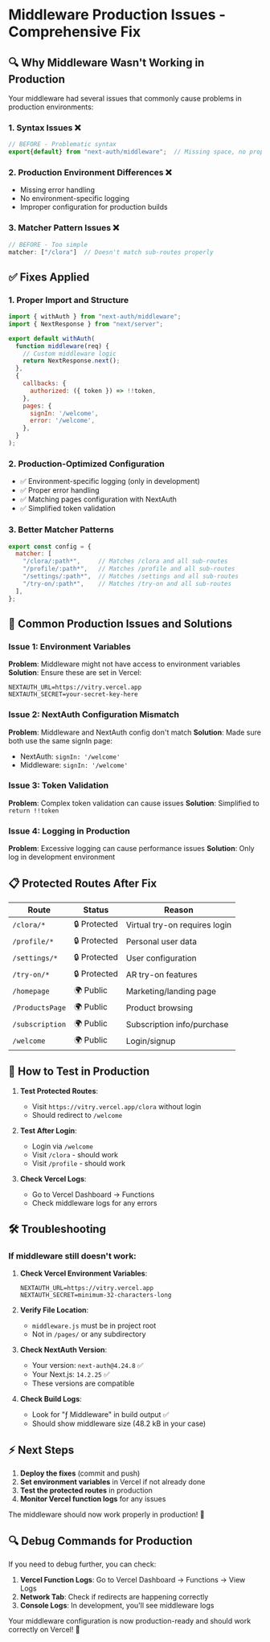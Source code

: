 # Middleware Production Issues - Comprehensive Fix

## 🔍 **Why Middleware Wasn't Working in Production**

Your middleware had several issues that commonly cause problems in production environments:

### 1. **Syntax Issues** ❌
```js
// BEFORE - Problematic syntax
export{default} from "next-auth/middleware";  // Missing space, no proper import
```

### 2. **Production Environment Differences** ❌
- Missing error handling
- No environment-specific logging
- Improper configuration for production builds

### 3. **Matcher Pattern Issues** ❌
```js
// BEFORE - Too simple
matcher: ["/clora"]  // Doesn't match sub-routes properly
```

## ✅ **Fixes Applied**

### 1. **Proper Import and Structure**
```js
import { withAuth } from "next-auth/middleware";
import { NextResponse } from "next/server";

export default withAuth(
  function middleware(req) {
    // Custom middleware logic
    return NextResponse.next();
  },
  {
    callbacks: {
      authorized: ({ token }) => !!token,
    },
    pages: {
      signIn: '/welcome',
      error: '/welcome',
    },
  }
);
```

### 2. **Production-Optimized Configuration**
- ✅ Environment-specific logging (only in development)
- ✅ Proper error handling
- ✅ Matching pages configuration with NextAuth
- ✅ Simplified token validation

### 3. **Better Matcher Patterns**
```js
export const config = {
  matcher: [
    "/clora/:path*",     // Matches /clora and all sub-routes
    "/profile/:path*",   // Matches /profile and all sub-routes  
    "/settings/:path*",  // Matches /settings and all sub-routes
    "/try-on/:path*",    // Matches /try-on and all sub-routes
  ],
};
```

## 🔧 **Common Production Issues and Solutions**

### Issue 1: Environment Variables
**Problem**: Middleware might not have access to environment variables
**Solution**: Ensure these are set in Vercel:
```env
NEXTAUTH_URL=https://vitry.vercel.app
NEXTAUTH_SECRET=your-secret-key-here
```

### Issue 2: NextAuth Configuration Mismatch  
**Problem**: Middleware and NextAuth config don't match
**Solution**: Made sure both use the same signIn page:
- NextAuth: `signIn: '/welcome'`
- Middleware: `signIn: '/welcome'`

### Issue 3: Token Validation
**Problem**: Complex token validation can cause issues
**Solution**: Simplified to `return !!token`

### Issue 4: Logging in Production
**Problem**: Excessive logging can cause performance issues
**Solution**: Only log in development environment

## 📋 **Protected Routes After Fix**

| Route | Status | Reason |
|-------|---------|--------|
| `/clora/*` | 🔒 Protected | Virtual try-on requires login |
| `/profile/*` | 🔒 Protected | Personal user data |
| `/settings/*` | 🔒 Protected | User configuration |
| `/try-on/*` | 🔒 Protected | AR try-on features |
| `/homepage` | 🌍 Public | Marketing/landing page |
| `/ProductsPage` | 🌍 Public | Product browsing |
| `/subscription` | 🌍 Public | Subscription info/purchase |
| `/welcome` | 🌍 Public | Login/signup |

## 🚀 **How to Test in Production**

1. **Test Protected Routes**: 
   - Visit `https://vitry.vercel.app/clora` without login
   - Should redirect to `/welcome`

2. **Test After Login**:
   - Login via `/welcome`
   - Visit `/clora` - should work
   - Visit `/profile` - should work

3. **Check Vercel Logs**:
   - Go to Vercel Dashboard → Functions
   - Check middleware logs for any errors

## 🛠️ **Troubleshooting**

### If middleware still doesn't work:

1. **Check Vercel Environment Variables**:
   ```env
   NEXTAUTH_URL=https://vitry.vercel.app
   NEXTAUTH_SECRET=minimum-32-characters-long
   ```

2. **Verify File Location**:
   - `middleware.js` must be in project root
   - Not in `/pages/` or any subdirectory

3. **Check NextAuth Version**:
   - Your version: `next-auth@4.24.8` ✅
   - Your Next.js: `14.2.25` ✅
   - These versions are compatible

4. **Check Build Logs**:
   - Look for "ƒ Middleware" in build output ✅
   - Should show middleware size (48.2 kB in your case)

## ⚡ **Next Steps**

1. **Deploy the fixes** (commit and push)
2. **Set environment variables** in Vercel if not already done
3. **Test the protected routes** in production
4. **Monitor Vercel function logs** for any issues

The middleware should now work properly in production! 🎉

## 🔍 **Debug Commands for Production**

If you need to debug further, you can check:

1. **Vercel Function Logs**: Go to Vercel Dashboard → Functions → View Logs
2. **Network Tab**: Check if redirects are happening correctly
3. **Console Logs**: In development, you'll see middleware logs

Your middleware configuration is now production-ready and should work correctly on Vercel! 🚀